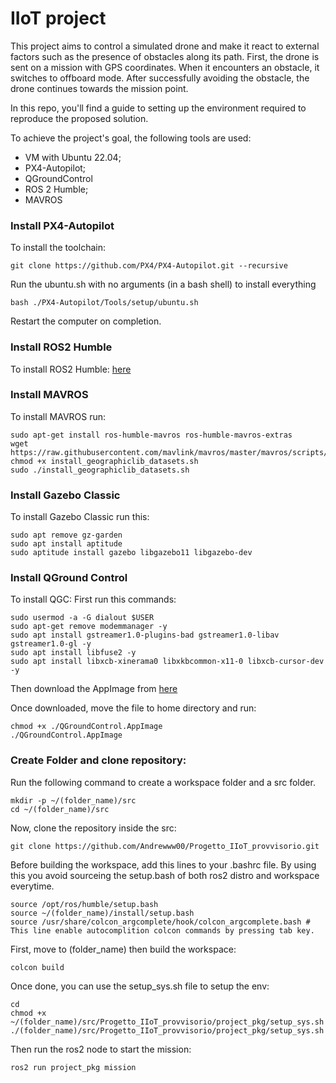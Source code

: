 # IIoT project 
This project aims to control a simulated drone and make it react to external factors such as the presence of obstacles along its path.
First, the drone is sent on a mission with GPS coordinates. When it encounters an obstacle, it switches to offboard mode. After successfully avoiding the obstacle, the drone continues towards the mission point.

In this repo, you'll find a guide to setting up the environment required to reproduce the proposed solution.

To achieve the project's goal, the following tools are used: 
* VM with Ubuntu 22.04;
* PX4-Autopilot;
* QGroundControl
* ROS 2 Humble;
* MAVROS

### Install PX4-Autopilot

To install the toolchain:
```
git clone https://github.com/PX4/PX4-Autopilot.git --recursive
```
Run the ubuntu.sh with no arguments (in a bash shell) to install everything
```
bash ./PX4-Autopilot/Tools/setup/ubuntu.sh
```
Restart the computer on completion.

### Install ROS2 Humble
To install ROS2 Humble: [here](https://docs.ros.org/en/humble/Installation/Ubuntu-Install-Debians.html)

### Install MAVROS
To install MAVROS run:
```
sudo apt-get install ros-humble-mavros ros-humble-mavros-extras
wget https://raw.githubusercontent.com/mavlink/mavros/master/mavros/scripts/install_geographiclib_datasets.sh
chmod +x install_geographiclib_datasets.sh
sudo ./install_geographiclib_datasets.sh
```

### Install Gazebo Classic
To install Gazebo Classic run this:
```
sudo apt remove gz-garden
sudo apt install aptitude
sudo aptitude install gazebo libgazebo11 libgazebo-dev
```

### Install QGround Control
To install QGC:
First run this commands:
```
sudo usermod -a -G dialout $USER
sudo apt-get remove modemmanager -y
sudo apt install gstreamer1.0-plugins-bad gstreamer1.0-libav gstreamer1.0-gl -y
sudo apt install libfuse2 -y
sudo apt install libxcb-xinerama0 libxkbcommon-x11-0 libxcb-cursor-dev -y
```
Then download the AppImage from [here](https://docs.qgroundcontrol.com/master/en/qgc-user-guide/getting_started/download_and_install.html)

Once downloaded, move the file to home directory and run:
```
chmod +x ./QGroundControl.AppImage
./QGroundControl.AppImage
```

### Create Folder and clone repository:
Run the following command to create a workspace folder and a src folder.
```
mkdir -p ~/(folder_name)/src
cd ~/(folder_name)/src
```
Now, clone the repository inside the src:
```
git clone https://github.com/Andrewww00/Progetto_IIoT_provvisorio.git
```
Before building the workspace, add this lines to your .bashrc file. By using this you avoid sourceing the setup.bash of both ros2 distro and workspace everytime.
```
source /opt/ros/humble/setup.bash
source ~/(folder_name)/install/setup.bash
source /usr/share/colcon_argcomplete/hook/colcon_argcomplete.bash # This line enable autocomplition colcon commands by pressing tab key.
```
First, move to (folder_name) then build the workspace:
```
colcon build
```

Once done, you can use the setup_sys.sh file to setup the env:
```
cd
chmod +x ~/(folder_name)/src/Progetto_IIoT_provvisorio/project_pkg/setup_sys.sh
./(folder_name)/src/Progetto_IIoT_provvisorio/project_pkg/setup_sys.sh
```
Then run the ros2 node to start the mission:
```
ros2 run project_pkg mission
```

